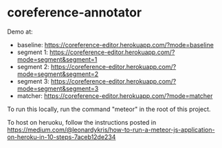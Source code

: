 # coreference-annotator

Demo at:
* baseline: https://coreference-editor.herokuapp.com/?mode=baseline
* segment 1: https://coreference-editor.herokuapp.com/?mode=segment&segment=1
* segment 2: https://coreference-editor.herokuapp.com/?mode=segment&segment=2
* segment 3: https://coreference-editor.herokuapp.com/?mode=segment&segment=3
* matcher: https://coreference-editor.herokuapp.com/?mode=matcher

To run this locally, run the command "meteor" in the root of this project.

To host on heruoku, follow the instructions posted in https://medium.com/@leonardykris/how-to-run-a-meteor-js-application-on-heroku-in-10-steps-7aceb12de234
